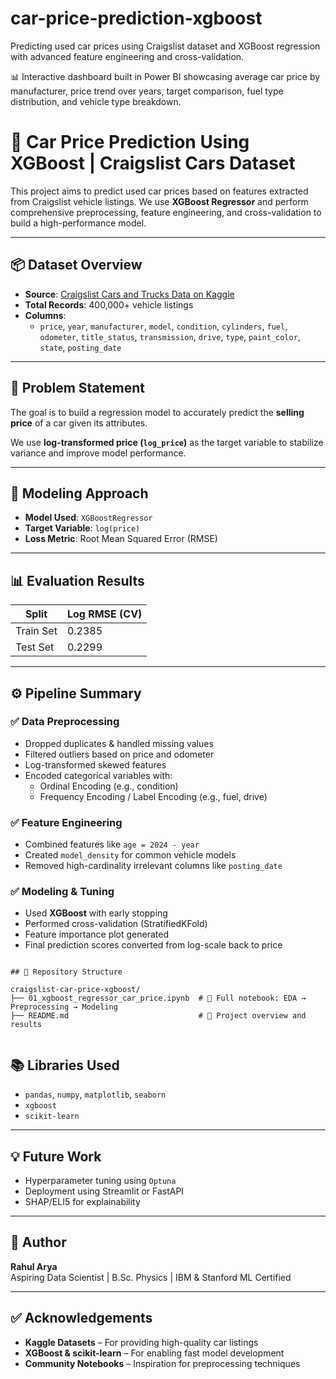 # car-price-prediction-xgboost
Predicting used car prices using Craigslist dataset and XGBoost regression with advanced feature engineering and cross-validation.


📊 Interactive dashboard built in Power BI showcasing average car price by manufacturer, price trend over years, target comparison, fuel type distribution, and vehicle type breakdown.

# 🚗 Car Price Prediction Using XGBoost | Craigslist Cars Dataset

This project aims to predict used car prices based on features extracted from Craigslist vehicle listings. We use **XGBoost Regressor** and perform comprehensive preprocessing, feature engineering, and cross-validation to build a high-performance model.

---

## 📦 Dataset Overview

- **Source**: [Craigslist Cars and Trucks Data on Kaggle](https://www.kaggle.com/datasets/austinreese/craigslist-carstrucks-data)
- **Total Records**: 400,000+ vehicle listings
- **Columns**:
  - `price`, `year`, `manufacturer`, `model`, `condition`, `cylinders`, `fuel`, `odometer`, `title_status`, `transmission`, `drive`, `type`, `paint_color`, `state`, `posting_date`

---

## 🎯 Problem Statement

The goal is to build a regression model to accurately predict the **selling price** of a car given its attributes.

We use **log-transformed price (`log_price`)** as the target variable to stabilize variance and improve model performance.

---

## 🧠 Modeling Approach

- **Model Used**: `XGBoostRegressor`
- **Target Variable**: `log(price)`
- **Loss Metric**: Root Mean Squared Error (RMSE)

---

## 📊 Evaluation Results

| Split      | Log RMSE (CV) |
|------------|---------------|
| Train Set  | 0.2385        |
| Test Set   | 0.2299        |

---

## ⚙️ Pipeline Summary

### ✅ Data Preprocessing
- Dropped duplicates & handled missing values
- Filtered outliers based on price and odometer
- Log-transformed skewed features
- Encoded categorical variables with:
  - Ordinal Encoding (e.g., condition)
  - Frequency Encoding / Label Encoding (e.g., fuel, drive)

### ✅ Feature Engineering
- Combined features like `age = 2024 - year`
- Created `model_density` for common vehicle models
- Removed high-cardinality irrelevant columns like `posting_date`

### ✅ Modeling & Tuning
- Used **XGBoost** with early stopping
- Performed cross-validation (StratifiedKFold)
- Feature importance plot generated
- Final prediction scores converted from log-scale back to price

```

## 📁 Repository Structure

craigslist-car-price-xgboost/
├── 01_xgboost_regressor_car_price.ipynb  # 📓 Full notebook: EDA → Preprocessing → Modeling
├── README.md                             # 📘 Project overview and results


```

## 📚 Libraries Used

- `pandas`, `numpy`, `matplotlib`, `seaborn`
- `xgboost`
- `scikit-learn`

---

## 💡 Future Work

- Hyperparameter tuning using `Optuna`
- Deployment using Streamlit or FastAPI
- SHAP/ELI5 for explainability

---

## 👤 Author

**Rahul Arya**  
Aspiring Data Scientist | B.Sc. Physics | IBM & Stanford ML Certified  


---

## ✅ Acknowledgements

- **Kaggle Datasets** – For providing high-quality car listings  
- **XGBoost & scikit-learn** – For enabling fast model development  
- **Community Notebooks** – Inspiration for preprocessing techniques  

